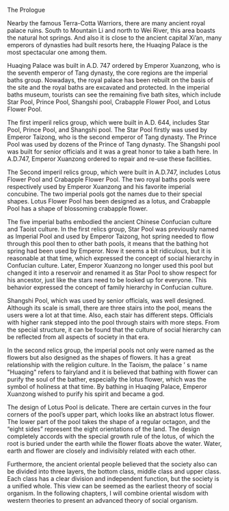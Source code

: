 The Prologue

Nearby the famous Terra-Cotta Warriors, there are many ancient royal palace
ruins. South to Mountain Li and north to Wei River, this area boasts the natural hot
springs. And also it is close to the ancient capital Xi’an, many emperors of dynasties
had built resorts here, the Huaqing Palace is the most spectacular one among them.

Huaqing Palace was built in A.D. 747 ordered by Emperor Xuanzong, who is the
seventh emperor of Tang dynasty, the core regions are the imperial baths group.
Nowadays, the royal palace has been rebuilt on the basis of the site and the royal
baths are excavated and protected. In the imperial baths museum, tourists can see the
remaining five bath sites, which include Star Pool, Prince Pool, Shangshi pool,
Crabapple Flower Pool, and Lotus Flower Pool.

The first imperil relics group, which were built in A.D. 644, includes Star Pool,
Prince Pool, and Shangshi pool. The Star Pool firstly was used by Emperor Taizong,
who is the second emperor of Tang dynasty. The Prince Pool was used by dozens of
the Prince of Tang dynasty. The Shangshi pool was built for senior officials and it was
a great honor to take a bath here. In A.D.747, Emperor Xuanzong ordered to repair
and re-use these facilities.

The Second imperil relics group, which were built in A.D.747, includes Lotus
Flower Pool and Crabapple Flower Pool. The two royal baths pools were respectively
used by Emperor Xuanzong and his favorite imperial concubine. The two imperial
pools got the names due to their special shapes. Lotus Flower Pool has been designed
as a lotus, and Crabapple Pool has a shape of blossoming crabapple flower.

The five imperial baths embodied the ancient Chinese Confucian culture and
Taoist culture. In the first relics group, Star Pool was previously named as Imperial
Pool and used by Emperor Taizong, hot spring needed to flow through this pool then
to other bath pools, it means that the bathing hot spring had been used by Emperor.
Now it seems a bit ridiculous, but it is reasonable at that time, which expressed the
concept of social hierarchy in Confucian culture. Later, Emperor Xuanzong no longer
used this pool but changed it into a reservoir and renamed it as Star Pool to show
respect for his ancestor, just like the stars need to be looked up for everyone. This
behavior expressed the concept of family hierarchy in Confucian culture.

Shangshi Pool, which was used by senior officials, was well designed. Although
its scale is small, there are three stairs into the pool, means the users were a lot at that
time. Also, each stair has different steps. Officials with higher rank stepped into the
pool through stairs with more steps. From the special structure, it can be found that
the culture of social hierarchy can be reflected from all aspects of society in that era.

In the second relics group, the imperial pools not only were named as the flowers
but also designed as the shapes of flowers. It has a great relationship with the religion
culture. In the Taoism, the palace ’ s name "Huaqing" refers to fairyland and it is
believed that bathing with flower can purify the soul of the bather, especially the lotus
flower, which was the symbol of holiness at that time. By bathing in Huaqing Palace,
Emperor Xuanzong wished to purify his spirit and became a god.

The design of Lotus Pool is delicate. There are certain curves in the four corners
of the pool’s upper part, which looks like an abstract lotus flower. The lower part of
the pool takes the shape of a regular octagon, and the “eight sides” represent the
eight orientations of the land. The design completely accords with the special growth
rule of the lotus, of which the root is buried under the earth while the flower floats
above the water. Water, earth and flower are closely and indivisibly related with each
other.

Furthermore, the ancient oriental people believed that the society also can be
divided into three layers, the bottom class, middle class and upper class. Each class
has a clear division and independent function, but the society is a unified whole. This
view can be seemed as the earliest theory of social organism. In the following
chapters, I will combine oriental wisdom with western theories to present an advanced
theory of social organism.
